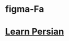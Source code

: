 # figma-Fa
# [Learn Persian](https://www.figma.com/file/Z2CVAPVIQCZS5EwsnBDU3n/Learn-Persian-(Community)?node-id=0%3A1)
